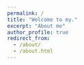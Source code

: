 ```yaml
---
permalink: /
title: "Welcome to my."
excerpt: "About me"
author_profile: true
redirect_from: 
  - /about/
  - /about.html
---
```



